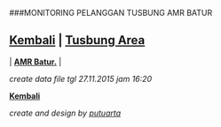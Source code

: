 <script>
  (function(i,s,o,g,r,a,m){i['GoogleAnalyticsObject']=r;i[r]=i[r]||function(){
  (i[r].q=i[r].q||[]).push(arguments)},i[r].l=1*new Date();a=s.createElement(o),
  m=s.getElementsByTagName(o)[0];a.async=1;a.src=g;m.parentNode.insertBefore(a,m)
  })(window,document,'script','//www.google-analytics.com/analytics.js','ga');

  ga('create', 'UA-70651201-1', 'auto');
  ga('send', 'pageview');

</script>

###MONITORING PELANGGAN TUSBUNG AMR BATUR


## [Kembali](http://areabatur.github.io/3mm.3atur/) | [ Tusbung Area](https://github.com/areabatur/3mm.3atur/blob/master/tusbung/3mm.areatusbung.markdown )

| **[AMR Batur.](https://github.com/areabatur/3mm.3atur/blob/master/files/btr.amr.112015.xlsx?raw=true )** |

_create data file tgl 27.11.2015 jam 16:20_

**[Kembali](http://areabatur.github.io/3mm.3atur/)**

_create and design by [putuarta](mailto:putuarta@gmail.com)_
